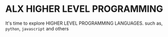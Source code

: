 # ALX HIGHER LEVEL PROGRAMMING

It's time to explore HIGHER LEVEL PROGRAMMING LANGUAGES. such as, `python`, `javascript` and others
